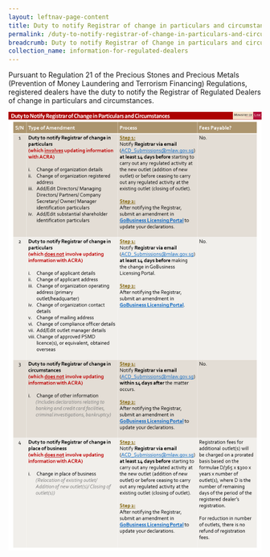 ```yaml
---
layout: leftnav-page-content
title: Duty to notify Registrar of change in particulars and circumstances
permalink: /duty-to-notify-registrar-of-change-in-particulars-and-circumstances/
breadcrumb: Duty to notify Registrar of Change in particulars and circumstances
collection_name: information-for-regulated-dealers
---
```


Pursuant to Regulation 21 of the Precious Stones and Precious Metals (Prevention of Money Laundering and Terrorism Financing) Regulations, registered dealers have the duty to notify the Registrar of Regulated Dealers of change in particulars and circumstances.

<a href="/images/Duty to Notify Registrar of Change in Particulars and Circumstances table_20191111.pdf"><img src="/images/Duty to Notify Registrar of Change in Particulars and Circumstances table_20191111.png"></a>
